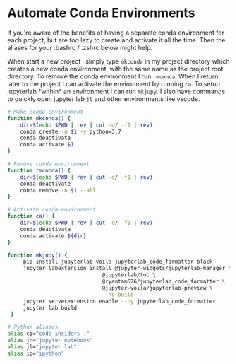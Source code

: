 # Automate Conda Environments

If you're aware of the benefits of having a separate conda environment for each project, but are too lazy to create and activate it all the time. Then the aliases for your .bashrc / .zshrc  below might help.

When start a new project i simply type `mkconda` in my project directory which creates a new conda environment, with the same name as the project root directory.  To remove the conda environment I run `rmconda`. When I return later to the project I can activate the environment by running `ca`. To setup jupyterlab \*within\* an environment I can run `mkjupy`. I also have commands to quickly open jupyter lab `jl` and other environments like vscode.

```bash
# Make conda environment
function mkconda() {
    dir=$(echo $PWD | rev | cut -d/ -f1 | rev)
    conda create -n $1 -y python=3.7
    conda deactivate
    conda activate $1
}

# Remove conda environment
function rmconda() {
    dir=$(echo $PWD | rev | cut -d/ -f1 | rev)
    conda deactivate
    conda remove -n $1 --all
}

# Activate conda environment
function ca() {
    dir=$(echo $PWD | rev | cut -d/ -f1 | rev)
    conda deactivate
    conda activate ${dir}
}

function mkjupy() {
     pip install jupyterlab voila jupyterlab_code_formatter black
     jupyter labextension install @jupyter-widgets/jupyterlab-manager \
                              @jupyterlab/toc \
                              @ryantam626/jupyterlab_code_formatter \
                              @jupyter-voila/jupyterlab-preview \
                              --no-build
     jupyter serverextension enable --py jupyterlab_code_formatter
     jupyter lab build
 }

# Python aliases
alias ci="code-insiders ."
alias jn="jupyter notebook"
alias jl="jupyter lab"
alias ip="ipython"
```

